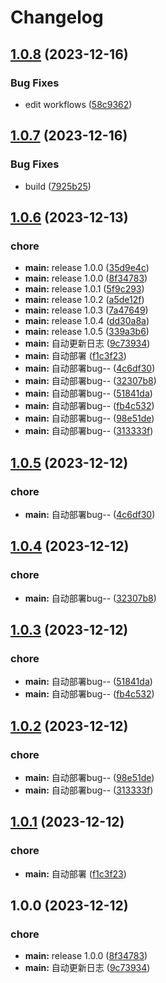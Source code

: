 # Changelog

## [1.0.8](https://github.com/nbtca/blogs/compare/v1.0.7...v1.0.8) (2023-12-16)


### Bug Fixes

* edit workflows ([58c9362](https://github.com/nbtca/blogs/commit/58c9362a6f08c2c557bcc2036b9712817bcb02f5))

## [1.0.7](https://github.com/nbtca/blogs/compare/v1.0.6...v1.0.7) (2023-12-16)


### Bug Fixes

* build ([7925b25](https://github.com/nbtca/blogs/commit/7925b25d5661d15f1581cdc3eefb28824c9fd4e6))

## [1.0.6](https://github.com/nbtca/blogs/compare/v1.0.5...v1.0.6) (2023-12-13)


### chore

* **main:** release 1.0.0 ([35d9e4c](https://github.com/nbtca/blogs/commit/35d9e4ced4142487cf7e6b520c632a2c67db266c))
* **main:** release 1.0.0 ([8f34783](https://github.com/nbtca/blogs/commit/8f3478364584f03a4268d1fd61955a5b5b747026))
* **main:** release 1.0.1 ([5f9c293](https://github.com/nbtca/blogs/commit/5f9c29359020a47e55299a12bd492e2683e4d103))
* **main:** release 1.0.2 ([a5de12f](https://github.com/nbtca/blogs/commit/a5de12fe8d701415634d8af41657a393c902ef58))
* **main:** release 1.0.3 ([7a47649](https://github.com/nbtca/blogs/commit/7a47649560f073209f1d9d411488444b85e1906d))
* **main:** release 1.0.4 ([dd30a8a](https://github.com/nbtca/blogs/commit/dd30a8a370db4a5b4b281e01343b1e7ff6604255))
* **main:** release 1.0.5 ([339a3b6](https://github.com/nbtca/blogs/commit/339a3b6ce1834e19bd7f173f72b001f668168e4a))
* **main:** 自动更新日志 ([9c73934](https://github.com/nbtca/blogs/commit/9c739345d107c5923fbeeb4edb0e1016961bd343))
* **main:** 自动部署 ([f1c3f23](https://github.com/nbtca/blogs/commit/f1c3f23730007eba1517b9d90adb2cbb1237858c))
* **main:** 自动部署bug-- ([4c6df30](https://github.com/nbtca/blogs/commit/4c6df30be7d702d541dd4e3ef73e2249264e8155))
* **main:** 自动部署bug-- ([32307b8](https://github.com/nbtca/blogs/commit/32307b83aa7fc0f7ea97239469242b5b23f78c71))
* **main:** 自动部署bug-- ([51841da](https://github.com/nbtca/blogs/commit/51841da1721c7d7240a4aabf50542d453b2ed848))
* **main:** 自动部署bug-- ([fb4c532](https://github.com/nbtca/blogs/commit/fb4c5320c58be4dfe4e387b4de5272ca80ad775f))
* **main:** 自动部署bug-- ([98e51de](https://github.com/nbtca/blogs/commit/98e51deb2754d9ea055537465d83e06c230adc01))
* **main:** 自动部署bug-- ([313333f](https://github.com/nbtca/blogs/commit/313333f25e4f5e0ce1279abaa0a26006efb07375))

## [1.0.5](https://github.com/nbtca/blogs/compare/v1.0.4...v1.0.5) (2023-12-12)


### chore

* **main:** 自动部署bug-- ([4c6df30](https://github.com/nbtca/blogs/commit/4c6df30be7d702d541dd4e3ef73e2249264e8155))

## [1.0.4](https://github.com/nbtca/blogs/compare/v1.0.3...v1.0.4) (2023-12-12)


### chore

* **main:** 自动部署bug-- ([32307b8](https://github.com/nbtca/blogs/commit/32307b83aa7fc0f7ea97239469242b5b23f78c71))

## [1.0.3](https://github.com/nbtca/blogs/compare/v1.0.2...v1.0.3) (2023-12-12)


### chore

* **main:** 自动部署bug-- ([51841da](https://github.com/nbtca/blogs/commit/51841da1721c7d7240a4aabf50542d453b2ed848))
* **main:** 自动部署bug-- ([fb4c532](https://github.com/nbtca/blogs/commit/fb4c5320c58be4dfe4e387b4de5272ca80ad775f))

## [1.0.2](https://github.com/nbtca/blogs/compare/v1.0.1...v1.0.2) (2023-12-12)


### chore

* **main:** 自动部署bug-- ([98e51de](https://github.com/nbtca/blogs/commit/98e51deb2754d9ea055537465d83e06c230adc01))
* **main:** 自动部署bug-- ([313333f](https://github.com/nbtca/blogs/commit/313333f25e4f5e0ce1279abaa0a26006efb07375))

## [1.0.1](https://github.com/nbtca/blogs/compare/v1.0.0...v1.0.1) (2023-12-12)


### chore

* **main:** 自动部署 ([f1c3f23](https://github.com/nbtca/blogs/commit/f1c3f23730007eba1517b9d90adb2cbb1237858c))

## 1.0.0 (2023-12-12)


### chore

* **main:** release 1.0.0 ([8f34783](https://github.com/nbtca/blogs/commit/8f3478364584f03a4268d1fd61955a5b5b747026))
* **main:** 自动更新日志 ([9c73934](https://github.com/nbtca/blogs/commit/9c739345d107c5923fbeeb4edb0e1016961bd343))
